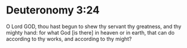 # Deuteronomy 3:24

O Lord GOD, thou hast begun to shew thy servant thy greatness, and thy mighty hand: for what God [is there] in heaven or in earth, that can do according to thy works, and according to thy might?